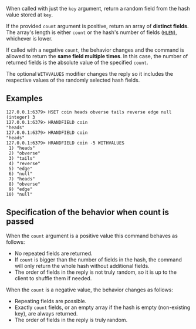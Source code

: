 When called with just the `key` argument, return a random field from the hash value stored at `key`.

If the provided `count` argument is positive, return an array of **distinct fields**.
The array's length is either `count` or the hash's number of fields ([`HLEN`](hlen.md)), whichever is lower.

If called with a negative `count`, the behavior changes and the command is allowed to return the **same field multiple times**.
In this case, the number of returned fields is the absolute value of the specified `count`.

The optional `WITHVALUES` modifier changes the reply so it includes the respective values of the randomly selected hash fields.

## Examples

```
127.0.0.1:6379> HSET coin heads obverse tails reverse edge null
(integer) 3
127.0.0.1:6379> HRANDFIELD coin
"heads"
127.0.0.1:6379> HRANDFIELD coin
"heads"
127.0.0.1:6379> HRANDFIELD coin -5 WITHVALUES
 1) "heads"
 2) "obverse"
 3) "tails"
 4) "reverse"
 5) "edge"
 6) "null"
 7) "heads"
 8) "obverse"
 9) "edge"
10) "null"
```

## Specification of the behavior when count is passed

When the `count` argument is a positive value this command behaves as follows:

* No repeated fields are returned.
* If `count` is bigger than the number of fields in the hash, the command will only return the whole hash without additional fields.
* The order of fields in the reply is not truly random, so it is up to the client to shuffle them if needed.

When the `count` is a negative value, the behavior changes as follows:

* Repeating fields are possible.
* Exactly `count` fields, or an empty array if the hash is empty (non-existing key), are always returned.
* The order of fields in the reply is truly random.
